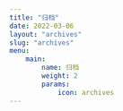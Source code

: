 ```yaml
---
title: "归档"
date: 2022-03-06
layout: "archives"
slug: "archives"
menu:
    main:
        name: 归档
        weight: 2
        params: 
            icon: archives
---
```

